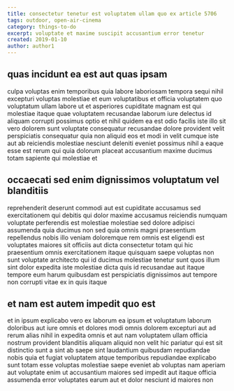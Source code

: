 ```yaml
---
title: consectetur tenetur est voluptatem ullam quo ex article 5706
tags: outdoor, open-air-cinema
category: things-to-do
excerpt: voluptate et maxime suscipit accusantium error tenetur
created: 2019-01-10
author: author1
---
```


## quas incidunt ea est aut quas ipsam

culpa voluptas enim temporibus quia labore laboriosam tempora sequi nihil excepturi voluptas molestiae et eum voluptatibus et officia voluptatem quo voluptatum ullam labore ut et asperiores cupiditate magnam est qui molestiae itaque quae voluptatem recusandae laborum iure delectus id aliquam corrupti possimus optio et nihil quidem ea est odio facilis iste illo sit vero dolorem sunt voluptate consequatur recusandae dolore provident velit perspiciatis consequatur quia non aliquid eos et modi in velit cumque iste aut ab reiciendis molestiae nesciunt deleniti eveniet possimus nihil a eaque esse est rerum qui quia dolorum placeat accusantium maxime ducimus totam sapiente qui molestiae et

## occaecati sed enim dignissimos voluptatum vel blanditiis

reprehenderit deserunt commodi aut est cupiditate accusamus sed exercitationem qui debitis qui dolor maxime accusamus reiciendis numquam voluptate perferendis est molestiae molestiae sed dolore adipisci assumenda quia ducimus non sed quia omnis magni praesentium repellendus nobis illo veniam doloremque rem omnis est eligendi est voluptates maiores sit officiis aut dicta consectetur totam qui hic praesentium omnis exercitationem itaque quisquam saepe voluptas non sunt voluptate architecto qui id ducimus molestiae tenetur sunt quos illum sint dolor expedita iste molestiae dicta quis id recusandae aut itaque tempore eum harum quibusdam est perspiciatis dignissimos aut tempore non corrupti vitae ex in quis itaque

## et nam est autem impedit quo est

et in ipsum explicabo vero ex laborum ea ipsum et voluptatum laborum doloribus aut iure omnis et dolores modi omnis dolorem excepturi aut ad rerum alias nihil in expedita omnis et aut nam voluptatem ullam officia nostrum provident blanditiis aliquam aliquid non velit hic pariatur qui est sit distinctio sunt a sint ab saepe sint laudantium quibusdam repudiandae nobis quia et fugiat voluptatem atque temporibus repudiandae explicabo sunt totam esse voluptas molestiae saepe eveniet ab voluptas nam aperiam aut voluptate enim ut accusantium maiores sed impedit aut itaque officia assumenda error voluptates earum aut et dolor nesciunt id maiores non
